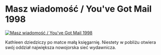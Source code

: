 Masz wiadomość / You've Got Mail 1998 
=============
[![Masz wiadomość / You've Got Mail 1998 ](http://vidos.pl/images/player.gif)](http://vidos.pl/masz-wiadomosc-you-ve-got-mail-1998)

 Kathleen dziedziczy po matce małą księgarnię. Niestety w pobliżu otwiera swój oddział największa nowojorska sieć wydawnicza.
